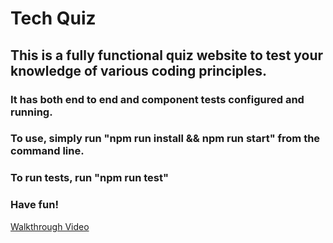 # Tech Quiz

## This is a fully functional quiz website to test your knowledge of various coding principles. 

### It has both end to end and component tests configured and running.
### To use, simply run "npm run install && npm run start" from the command line.
### To run tests, run "npm run test"
### Have fun!

[Walkthrough Video](https://drive.google.com/file/d/1hlx27a340z1uurJn0bsx15xbpvPnmwUt/view?usp=sharing)

